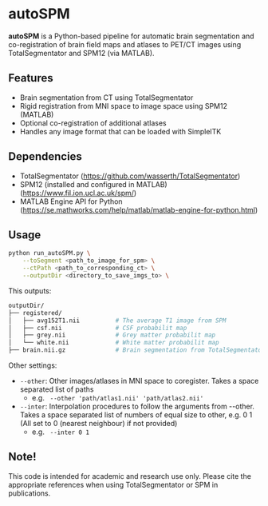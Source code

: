# autoSPM

**autoSPM** is a Python-based pipeline for automatic brain segmentation and co-registration of brain field maps and atlases to PET/CT images using TotalSegmentator and SPM12 (via MATLAB). 


## Features

- Brain segmentation from CT using TotalSegmentator
- Rigid registration from MNI space to image space using SPM12 (MATLAB)
- Optional co-registration of additional atlases
- Handles any image format that can be loaded with SimpleITK

## Dependencies

- TotalSegmentator (https://github.com/wasserth/TotalSegmentator)
- SPM12 (installed and configured in MATLAB) (https://www.fil.ion.ucl.ac.uk/spm/)
- MATLAB Engine API for Python (https://se.mathworks.com/help/matlab/matlab-engine-for-python.html)

## Usage

```bash
python run_autoSPM.py \
    --toSegment <path_to_image_for_spm> \
    --ctPath <path_to_corresponding_ct> \
    --outputDir <directory_to_save_imgs_to> \
```

This outputs:
```graphql
outputDir/
├── registered/        
│   ├── avg152T1.nii          # The average T1 image from SPM
│   ├── csf.nii               # CSF probabilit map
│   ├── grey.nii              # Grey matter probabilit map
│   └── white.nii             # White matter probabilit map
├── brain.nii.gz              # Brain segmentation from TotalSegmentator
```

Other settings:
* `--other`: Other images/atlases in MNI space to coregister. Takes a space separated list of paths
  * e.g. ` --other 'path/atlas1.nii' 'path/atlas2.nii'`
* `--inter`: Interpolation procedures to follow the arguments from --other. Takes a space separated list of numbers of equal size to other, e.g. 0 1 (All set to 0 (nearest neighbour) if not provided)
  * e.g. ` --inter 0 1`

## Note!
This code is intended for academic and research use only. Please cite the appropriate references when using TotalSegmentator or SPM in publications.
